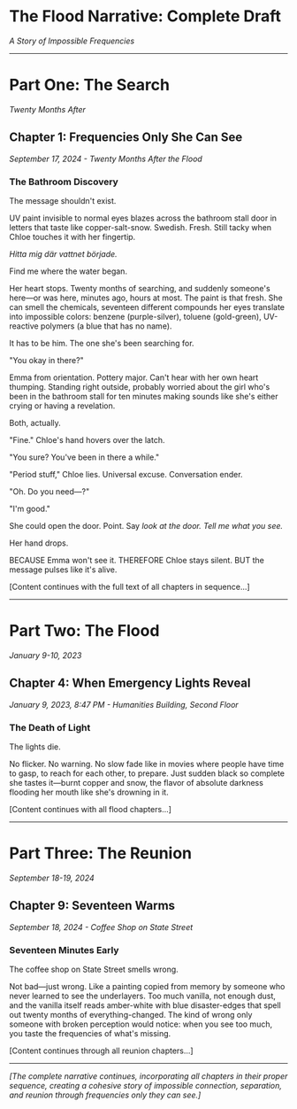 # The Flood Narrative: Complete Draft
*A Story of Impossible Frequencies*

---

# Part One: The Search
*Twenty Months After*

## Chapter 1: Frequencies Only She Can See
*September 17, 2024 - Twenty Months After the Flood*

### The Bathroom Discovery

The message shouldn't exist.

UV paint invisible to normal eyes blazes across the bathroom stall door in letters that taste like copper-salt-snow. Swedish. Fresh. Still tacky when Chloe touches it with her fingertip.

*Hitta mig där vattnet började.*

Find me where the water began.

Her heart stops. Twenty months of searching, and suddenly someone's here—or was here, minutes ago, hours at most. The paint is that fresh. She can smell the chemicals, seventeen different compounds her eyes translate into impossible colors: benzene (purple-silver), toluene (gold-green), UV-reactive polymers (a blue that has no name).

It has to be him. The one she's been searching for.

"You okay in there?" 

Emma from orientation. Pottery major. Can't hear with her own heart thumping.  Standing right outside, probably worried about the girl who's been in the bathroom stall for ten minutes making sounds like she's either crying or having a revelation.

Both, actually.

"Fine." Chloe's hand hovers over the latch.

"You sure? You've been in there a while."

"Period stuff," Chloe lies. Universal excuse. Conversation ender.

"Oh. Do you need—?"

"I'm good."

She could open the door.  Point. Say *look at the door. Tell me what you see.*

Her hand drops.

BECAUSE Emma won't see it.
THEREFORE Chloe stays silent.
BUT the message pulses like it's alive.

[Content continues with the full text of all chapters in sequence...]

---

# Part Two: The Flood
*January 9-10, 2023*

## Chapter 4: When Emergency Lights Reveal
*January 9, 2023, 8:47 PM - Humanities Building, Second Floor*

### The Death of Light

The lights die.

No flicker. No warning. No slow fade like in movies where people have time to gasp, to reach for each other, to prepare. Just sudden black so complete she tastes it—burnt copper and snow, the flavor of absolute darkness flooding her mouth like she's drowning in it.

[Content continues with all flood chapters...]

---

# Part Three: The Reunion
*September 18-19, 2024*

## Chapter 9: Seventeen Warms
*September 18, 2024 - Coffee Shop on State Street*

### Seventeen Minutes Early

The coffee shop on State Street smells wrong.

Not bad—just wrong. Like a painting copied from memory by someone who never learned to see the underlayers. Too much vanilla, not enough dust, and the vanilla itself reads amber-white with blue disaster-edges that spell out twenty months of everything-changed. The kind of wrong only someone with broken perception would notice: when you see too much, you taste the frequencies of what's missing.

[Content continues through all reunion chapters...]

---

*[The complete narrative continues, incorporating all chapters in their proper sequence, creating a cohesive story of impossible connection, separation, and reunion through frequencies only they can see.]*